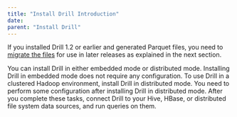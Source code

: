 ```yaml
---
title: "Install Drill Introduction"
date: 
parent: "Install Drill"
---
```


If you installed Drill 1.2 or earlier and generated Parquet files, you need to [migrate the files]({{site.baseurl}}/docs/migrating-parquet-data) for use in later releases as explained in the next section.

You can install Drill in either embedded mode or distributed mode. Installing
Drill in embedded mode does not require any configuration. To use Drill in a
clustered Hadoop environment, install Drill in distributed mode. You need to perform some configuration after installing Drill in distributed mode. After you complete these tasks, connect Drill to your Hive, HBase, or distributed file system data sources, and run queries on them.
